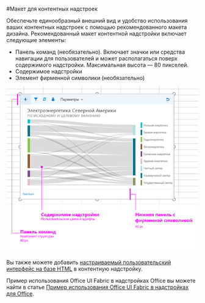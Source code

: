 #<a name="layout-for-content-add-ins"></a>Макет для контентных надстроек

Обеспечьте единообразный внешний вид и удобство использования ваших контентных надстроек с помощью рекомендованного макета дизайна. Рекомендованный макет контентной надстройки включает следующие элементы: 

- Панель команд (необязательно). Включает значки или средства навигации для пользователей и может располагаться поверх содержимого надстройки. Максимальная высота — 80 пикселей.
- Содержимое надстройки
- Элемент фирменной символики (необязательно)

![Макет контентной надстройки, содержимого и панели команд](../../images/layouts_content_v0.02.png)

Вы также можете добавить [настраиваемый пользовательский интерфейс на базе HTML](ui-elements.md#custom-HTML-based-UI) в контентную надстройку.

Пример использования Office UI Fabric в надстройках Office вы можете найти в статье [Пример использования Office UI Fabric в надстройках для Office](https://github.com/OfficeDev/Office-Add-in-Fabric-UI-Sample).

<!-- Add sample template for content add-in and individual building blocks - Command Bar, Input, layout components. -->

